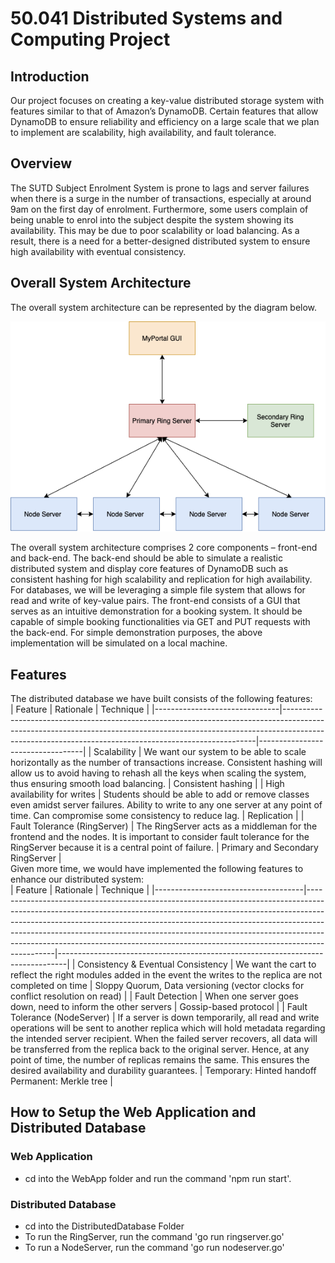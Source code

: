 # 50.041 Distributed Systems and Computing Project

## Introduction
Our project focuses on creating a key-value distributed storage system with features similar to that of Amazon’s DynamoDB. Certain features that allow DynamoDB to ensure reliability and efficiency on a large scale that we plan to implement are scalability, high availability, and fault tolerance.

## Overview
The SUTD Subject Enrolment System is prone to lags and server failures when there is a surge in the number of transactions, especially at around 9am on the first day of enrolment. Furthermore, some users complain of being unable to enrol into the subject despite the system showing its availability. This may be due to poor scalability or load balancing. As a result, there is a need for a better-designed distributed system to ensure high availability with eventual consistency.

## Overall System Architecture
The overall system architecture can be represented by the diagram below.
<p align="center">
<img src="./pictures/architecture.png" />
</p>
The overall system architecture comprises 2 core components – front-end and back-end. The back-end should be able to simulate a realistic distributed system and display core features of DynamoDB such as consistent hashing for high scalability and replication for high availability. For databases, we will be leveraging a simple file system that allows for read and write of key-value pairs. The front-end consists of a GUI that serves as an intuitive demonstration for a booking system. It should be capable of simple booking functionalities via GET and PUT requests with the back-end. For simple demonstration purposes, the above implementation will be simulated on a local machine.

## Features
The distributed database we have built consists of the following features: <br />
| Feature                       | Rationale                                                                                                                                                                                                                         | Technique                        |
|-------------------------------|-----------------------------------------------------------------------------------------------------------------------------------------------------------------------------------------------------------------------------------|----------------------------------|
| Scalability                   | We want our system to be able to scale horizontally as the number of transactions increase. Consistent hashing will allow us to avoid having to rehash all the keys when scaling the system, thus ensuring smooth load balancing. | Consistent hashing               |
| High availability for writes  | Students should be able to add or remove classes even amidst server failures. Ability to write to any one server at any point of time. Can compromise some consistency to reduce lag.                                             | Replication                      |
| Fault Tolerance (RingServer)  | The RingServer acts as a middleman for the frontend and the nodes. It is important to consider fault tolerance for the RingServer because it is a central point of failure.                                                       | Primary and Secondary RingServer |
<br />
Given more time, we would have implemented the following features to enhance our distributed system: <br />
| Feature                             | Rationale                                                                                                                                                                                                                                                                                                                                                                                                           | Technique                                                                      |
|-------------------------------------|---------------------------------------------------------------------------------------------------------------------------------------------------------------------------------------------------------------------------------------------------------------------------------------------------------------------------------------------------------------------------------------------------------------------|--------------------------------------------------------------------------------|
| Consistency &  Eventual Consistency | We want the cart to reflect the right modules added in the event the writes to the replica are not completed on time                                                                                                                                                                                                                                                                                                | Sloppy Quorum, Data versioning (vector clocks for conflict resolution on read) |
| Fault Detection                     | When one server goes down, need to inform the other servers                                                                                                                                                                                                                                                                                                                                                         | Gossip-based protocol                                                          |
| Fault Tolerance (NodeServer)        | If a server is down temporarily, all read and write operations will be sent to another replica which will hold metadata regarding the intended server recipient. When the failed server recovers, all data will be transferred from the replica back to the original server. Hence, at any point of time, the number of replicas remains the same. This ensures the desired availability and durability guarantees. | Temporary: Hinted handoff Permanent: Merkle tree                               |
<br />

## How to Setup the Web Application and Distributed Database
### Web Application
* cd into the WebApp folder and run the command 'npm run start'.

### Distributed Database
* cd into the DistributedDatabase Folder
* To run the RingServer, run the command 'go run ringserver.go'
* To run a NodeServer, run the command 'go run nodeserver.go'
